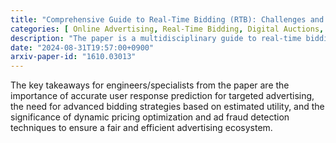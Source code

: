 ```yaml
---
title: "Comprehensive Guide to Real-Time Bidding (RTB): Challenges and Opportunities"
categories: [ Online Advertising, Real-Time Bidding, Digital Auctions, User Response Prediction, Bidding Strategies, Dynamic Pricing, Ad Fraud Detection ]
description: "The paper is a multidisciplinary guide to real-time bidding (RTB) in online advertising, covering technical challenges and opportunities in the ecosystem. It integrates concepts from various fields like information retrieval, data mining, machine learning, game theory, economics, and optimization to provide a holistic understanding of RTB."
date: "2024-08-31T19:57:00+0900"
arxiv-paper-id: "1610.03013"
---
```

The key takeaways for engineers/specialists from the paper are the importance of accurate user response prediction for targeted advertising, the need for advanced bidding strategies based on estimated utility, and the significance of dynamic pricing optimization and ad fraud detection techniques to ensure a fair and efficient advertising ecosystem.
